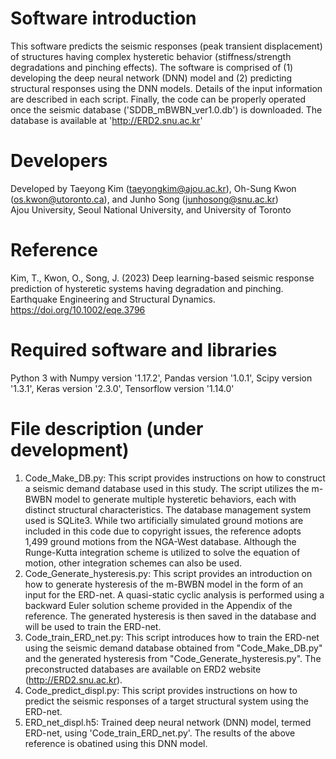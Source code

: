 # Software introduction
This software predicts the seismic responses (peak transient displacement) of structures having complex hysteretic behavior (stiffness/strength degradations and pinching effects). The software is comprised of (1) developing the deep neural network (DNN) model and (2) predicting structural responses using the DNN models. Details of the input information are described in each script. Finally, the code can be properly operated once the seismic database ('SDDB_mBWBN_ver1.0.db') is downloaded. The database is available at 'http://ERD2.snu.ac.kr'

# Developers
Developed by Taeyong Kim (taeyongkim@ajou.ac.kr), Oh-Sung Kwon (os.kwon@utoronto.ca), and Junho Song (junhosong@snu.ac.kr)\
Ajou University, Seoul National University, and University of Toronto

# Reference
Kim, T., Kwon, O., Song, J. (2023) Deep learning-based seismic response prediction of hysteretic systems having degradation and pinching. Earthquake Engineering and Structural Dynamics.
https://doi.org/10.1002/eqe.3796

# Required software and libraries
Python 3 with Numpy version '1.17.2', Pandas version '1.0.1', Scipy version '1.3.1', Keras version '2.3.0', Tensorflow version '1.14.0'

# File description (under development)
1. Code_Make_DB.py: This script provides instructions on how to construct a seismic demand database used in this study. The script utilizes the m-BWBN model to generate multiple hysteretic behaviors, each with distinct structural characteristics. The database management system used is SQLite3. While two artificially simulated ground motions are included in this code due to copyright issues, the reference adopts 1,499 ground motions from the NGA-West database. Although the Runge-Kutta integration scheme is utilized to solve the equation of motion, other integration schemes can also be used.
2. Code_Generate_hysteresis.py: This script provides an introduction on how to generate hysteresis of the m-BWBN model in the form of an input for the ERD-net. A quasi-static cyclic analysis is performed using a backward Euler solution scheme provided in the Appendix of the reference. The generated hysteresis is then saved in the database and will be used to train the ERD-net.
3. Code_train_ERD_net.py: This script introduces how to train the ERD-net using the seismic demand database obtained from "Code_Make_DB.py" and the generated hysteresis from "Code_Generate_hysteresis.py". The preconstructed databases are available on ERD2 website (http://ERD2.snu.ac.kr).
4. Code_predict_displ.py: This script provides instructions on how to predict the seismic responses of a target structural system using the ERD-net.
5. ERD_net_displ.h5: Trained deep neural network (DNN) model, termed ERD-net, using 'Code_train_ERD_net.py'. The results of the above reference is obatined using this DNN model.





